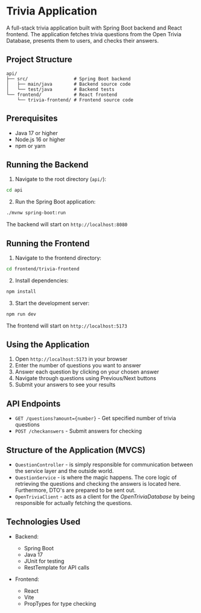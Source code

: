 # Trivia Application

A full-stack trivia application built with Spring Boot backend and React frontend. The application fetches trivia questions from the Open Trivia Database, presents them to users, and checks their answers.

## Project Structure

```
api/
├── src/                 # Spring Boot backend
│   ├── main/java        # Backend source code
│   └── test/java        # Backend tests
└── frontend/            # React frontend
    └── trivia-frontend/ # Frontend source code
```

## Prerequisites

- Java 17 or higher
- Node.js 16 or higher
- npm or yarn

## Running the Backend

1. Navigate to the root directory (`api/`):
```bash
cd api
```

2. Run the Spring Boot application:
```bash
./mvnw spring-boot:run
```

The backend will start on `http://localhost:8080`

## Running the Frontend

1. Navigate to the frontend directory:
```bash
cd frontend/trivia-frontend
```

2. Install dependencies:
```bash
npm install
```

3. Start the development server:
```bash
npm run dev
```

The frontend will start on `http://localhost:5173`

## Using the Application

1. Open `http://localhost:5173` in your browser
2. Enter the number of questions you want to answer
3. Answer each question by clicking on your chosen answer
4. Navigate through questions using Previous/Next buttons
5. Submit your answers to see your results

## API Endpoints

- `GET /questions?amount={number}` - Get specified number of trivia questions
- `POST /checkanswers` - Submit answers for checking

## Structure of the Application (MVCS)
- `QuestionController` - is simply responsible for communication between the service layer
and the outside world.
- `QuestionService` - is where the magic happens. The core logic of retrieving the questions and 
checking the answers is located here. Furthermore, DTO's are prepared to be sent out.
- `OpenTriviaClient` - acts as a client for the _OpenTriviaDatabase_ by being responsible for 
actually fetching the questions.


## Technologies Used

- Backend:
  - Spring Boot
  - Java 17
  - JUnit for testing
  - RestTemplate for API calls

- Frontend:
  - React
  - Vite
  - PropTypes for type checking
